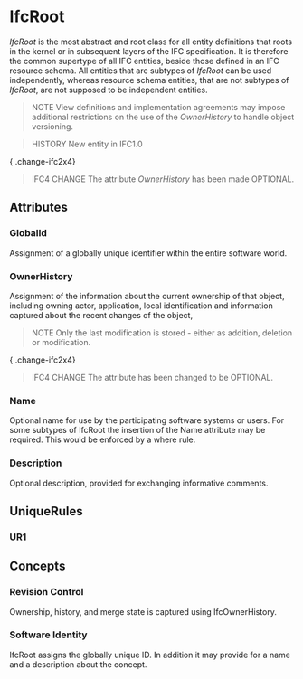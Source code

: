 # IfcRoot

_IfcRoot_ is the most abstract and root class for all entity definitions that roots in the kernel or in subsequent layers of the IFC specification. It is therefore the common supertype of all IFC entities, beside those defined in an IFC resource schema. All entities that are subtypes of _IfcRoot_ can be used independently, whereas resource schema entities, that are not subtypes of _IfcRoot_, are not supposed to be independent entities.

> NOTE  View definitions and implementation agreements may impose additional restrictions on the use of the _OwnerHistory_ to handle object versioning.

> HISTORY  New entity in IFC1.0

{ .change-ifc2x4}
> IFC4 CHANGE  The attribute _OwnerHistory_ has been made OPTIONAL.

## Attributes

### GlobalId
Assignment of a globally unique identifier within the entire software world.

### OwnerHistory
Assignment of the information about the current ownership of that object, including owning actor, application, local identification and information captured about the recent changes of the object,

> NOTE  Only the last modification is stored - either as addition, deletion or modification.

{ .change-ifc2x4}
> IFC4 CHANGE  The attribute has been changed to be OPTIONAL.

### Name
Optional name for use by the participating software systems or users. For some subtypes of IfcRoot the insertion of the Name attribute may be required. This would be enforced by a where rule.

### Description
Optional description, provided for exchanging informative comments.

## UniqueRules

### UR1

## Concepts

### Revision Control

Ownership, history, and merge state is captured using IfcOwnerHistory.

### Software Identity

IfcRoot assigns the globally unique ID. In addition it may provide for a name and a description about the concept.

